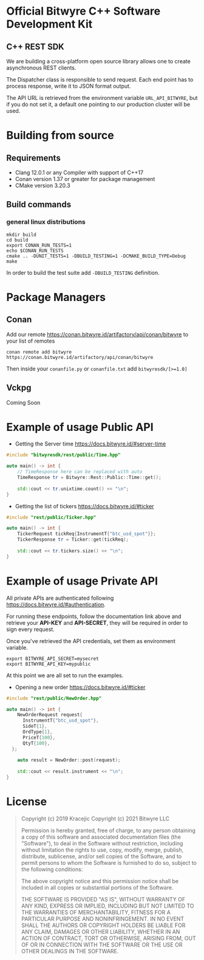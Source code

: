 # Official Bitwyre C++ Software Development Kit

## C++ REST SDK
We are building a cross-platform open source library allows one to create asynchronous REST clients.

The Dispatcher class is responsible to send request. Each end point has to process response, write it to JSON format output.

The API URL is retrieved from the environment variable `URL_API_BITWYRE`, but if you do not set it, a default one
pointing to our production cluster will be used.

# Building from source

## Requirements

- Clang 12.0.1 or any Compiler with support of C++17
- Conan version 1.37 or greater for package management
- CMake version 3.20.3

## Build commands

### general linux distributions

```shell
mkdir build
cd build
export CONAN_RUN_TESTS=1
echo $CONAN_RUN_TESTS
cmake .. -DUNIT_TESTS=1 -DBUILD_TESTING=1 -DCMAKE_BUILD_TYPE=Debug
make
```
<!---
Note: everytime you run `conan create` you don't need to wait for your changes to be merged in develop branch.
The `create` command will update your local cache and you can run the examples with the updates.
--->
In order to build the test suite add `-DBUILD_TESTING` definition.

# Package Managers

## Conan

Add our remote https://conan.bitwyre.id/artifactory/api/conan/bitwyre to your list of remotes

```
conan remote add bitwyre  https://conan.bitwyre.id/artifactory/api/conan/bitwyre
```

Then inside your `conanfile.py` or `conanfile.txt` add `bitwyresdk/[>=1.0]`

## Vckpg

Coming Soon

# Example of usage Public API

- Getting the Server time https://docs.bitwyre.id/#server-time

```c++
#include "bitwyresdk/rest/public/Time.hpp"

auto main() -> int {
    // TimeResponse here can be replaced with auto
    TimeResponse tr = Bitwyre::Rest::Public::Time::get();
    
    std::cout << tr.unixtime.count() << "\n";
}
```

- Getting the list of tickers https://docs.bitwyre.id/#ticker

```c++
#include "rest/public/Ticker.hpp"

auto main() -> int {
    TickerRequest tickReq{InstrumentT{"btc_usd_spot"}};
    TickerResponse tr = Ticker::get(tickReq);
    
    std::cout << tr.tickers.size() << "\n";
}
```

# Example of usage Private API

All private APIs are authenticated following https://docs.bitwyre.id/#authentication.

For running these endpoints, follow the documentation link above and retrieve your **API-KEY** and **API-SECRET**, they will be
required in order to sign every request.

Once you've retrieved the API credentials, set them as environment variable.

```shell
export BITWYRE_API_SECRET=mysecret
export BITWYRE_API_KEY=mypublic
```

At this point we are all set to run the examples.

- Opening a new order https://docs.bitwyre.id/#ticker

```c++
#include "rest/public/NewOrder.hpp"

auto main() -> int {
    NewOrderRequest request{
      InstrumentT{"btc_usd_spot"},
      SideT{1},
      OrdType{1},
      PriceT{100},
      QtyT{100},
  };
    
    auto result = NewOrder::post(request);
    
    std::cout << result.instrument << "\n";
}
```

# License

> Copyright (c) 2019 Kracejic
> Copyright (c) 2021 Bitwyre LLC
>
> Permission is hereby granted, free of charge, to any person obtaining a copy of this software and associated documentation files (the "Software"), to deal in the Software without restriction, including without limitation the rights to use, copy, modify, merge, publish, distribute, sublicense, and/or sell copies of the Software, and to permit persons to whom the Software is furnished to do so, subject to the following conditions:
>
> The above copyright notice and this permission notice shall be included in all copies or substantial portions of the Software.
>
> THE SOFTWARE IS PROVIDED "AS IS", WITHOUT WARRANTY OF ANY KIND, EXPRESS OR IMPLIED, INCLUDING BUT NOT LIMITED TO THE WARRANTIES OF MERCHANTABILITY, FITNESS FOR A PARTICULAR PURPOSE AND NONINFRINGEMENT. IN NO EVENT SHALL THE AUTHORS OR COPYRIGHT HOLDERS BE LIABLE FOR ANY CLAIM, DAMAGES OR OTHER LIABILITY, WHETHER IN AN ACTION OF CONTRACT, TORT OR OTHERWISE, ARISING FROM, OUT OF OR IN CONNECTION WITH THE SOFTWARE OR THE USE OR OTHER DEALINGS IN THE SOFTWARE.
